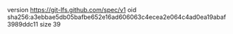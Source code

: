 version https://git-lfs.github.com/spec/v1
oid sha256:a3ebbae5db05bafbe652e16ad606063c4ecea2e064c4ad0ea19abaf3989ddc11
size 39
